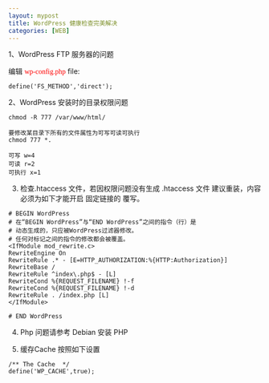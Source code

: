 ```yaml
---
layout: mypost
title: WordPress 健康检查完美解决
categories: [WEB]
---
```



1、WordPress FTP 服务器的问题

编辑  <font face="仿宋" color=red>wp-config.php</font> file:

```
define('FS_METHOD','direct');
```
2、WordPress 安装时的目录权限问题
```
chmod -R 777 /var/www/html/

要修改某目录下所有的文件属性为可写可读可执行
chmod 777 *.

可写 w=4 
可读 r=2 
可执行 x=1 
```
3.  检查.htaccess 文件，若因权限问题没有生成 .htaccess 文件 建议重装，内容必须为如下才能开启 固定链接的 覆写。

```
# BEGIN WordPress
# 在“BEGIN WordPress”与“END WordPress”之间的指令（行）是
# 动态生成的，只应被WordPress过滤器修改。
# 任何对标记之间的指令的修改都会被覆盖。
<IfModule mod_rewrite.c>
RewriteEngine On
RewriteRule .* - [E=HTTP_AUTHORIZATION:%{HTTP:Authorization}]
RewriteBase /
RewriteRule ^index\.php$ - [L]
RewriteCond %{REQUEST_FILENAME} !-f
RewriteCond %{REQUEST_FILENAME} !-d
RewriteRule . /index.php [L]
</IfModule>

# END WordPress
```

4. Php 问题请参考 Debian 安装 PHP

5. 缓存Cache 按照如下设置

```
/** The Cache  */
define('WP_CACHE',true);
```